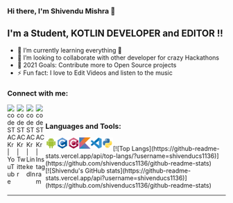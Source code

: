 ### Hi there, I'm Shivendu Mishra 👋

## I'm a Student, KOTLIN DEVELOPER and EDITOR !!

- 🌱 I’m currently learning everything 🤣
- 👯 I’m looking to collaborate with other developer for crazy Hackathons
- 🥅 2021 Goals: Contribute more to Open Source projects
- ⚡ Fun fact: I love to Edit Videos and listen to the music

### Connect with me:

[<img align="left" alt="codeSTACKr | YouTube" width="22px" src="https://cdn.jsdelivr.net/npm/simple-icons@v3/icons/youtube.svg" />][youtube]
[<img align="left" alt="codeSTACKr | Twitter" width="22px" src="https://cdn.jsdelivr.net/npm/simple-icons@v3/icons/twitter.svg" />][twitter]
[<img align="left" alt="codeSTACKr | LinkedIn" width="22px" src="https://cdn.jsdelivr.net/npm/simple-icons@v3/icons/linkedin.svg" />][linkedin]
[<img align="left" alt="codeSTACKr | Instagram" width="22px" src="https://cdn.jsdelivr.net/npm/simple-icons@v3/icons/instagram.svg" />][instagram]

<br />

### Languages and Tools:

<img align="left" alt="Android" width="26px" src="https://raw.githubusercontent.com/devicons/devicon/master/icons/android/android-original.svg" />
<img align="left" alt="C" width="26px" src="https://raw.githubusercontent.com/devicons/devicon/master/icons/c/c-original.svg" />
<img align="left" alt="C Plus Plus" width="26px" src="https://raw.githubusercontent.com/devicons/devicon/master/icons/cplusplus/cplusplus-original.svg" />
<img align="left" alt="Kotlin" width="26px" src="https://raw.githubusercontent.com/devicons/devicon/master/icons/kotlin/kotlin-original.svg" />
<img align="left" alt="Vs Code" width="26px" src="https://raw.githubusercontent.com/devicons/devicon/master/icons/vscode/vscode-original.svg" />
<img align="left" alt="Python" width="26px" src="https://raw.githubusercontent.com/devicons/devicon/master/icons/python/python-original.svg" />
<br />
[![Top Langs](https://github-readme-stats.vercel.app/api/top-langs/?username=shivenducs1136)](https://github.com/shivenducs1136/github-readme-stats)

<br />
[![Shivendu's GitHub stats](https://github-readme-stats.vercel.app/api?username=shivenducs1136)](https://github.com/shivenducs1136/github-readme-stats)

---

[twitter]: https://twitter.com/Shivend25380226
[youtube]: https://www.youtube.com/channel/UC56lHB39gmRTaOb3Zcbw6uA
[instagram]: https://www.instagram.com/shiv.endu/
[linkedin]: https://www.linkedin.com/in/shivendu-mishra-94ba36200/

